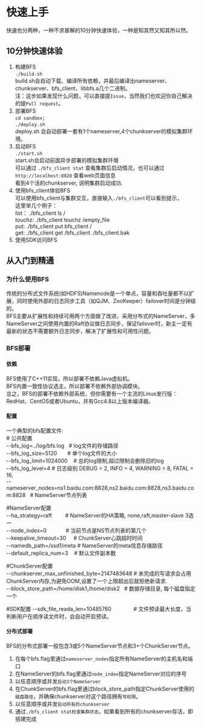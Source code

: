 快速上手
======

快速也分两种，一种不求甚解的10分钟快速体验，一种是知其然又知其所以然。

## 10分钟快速体验
1. 构建BFS  
   `./build.sh`  
   build.sh会自动下载、编译所有依赖，并最后编译出nameserver、chunkserver、bfs_client、libbfs.a几个二进制。  
   注：这步如果发现什么问题，可以直接提`Issue`，当然我们也欢迎你自己解决的提`Pull request`。
2. 部署BFS  
   `cd sandbox;`  
   `./deploy.sh`  
   deploy.sh 会自动部署一套有1个nameserver,4个chunkserver的模拟集群环境。  
3. 启动BFS  
   `./start.sh`  
   start.sh会启动前面异步部署的模拟集群环境  
   可以通过 `./bfs_client stat` 查看集群后启动情况，也可以通过`http://localhost:8828` 查看web页面信息  
   看到4个活的chunkserver, 说明集群启动成功.  
4. 使用bfs_client体验BFS  
   可以使用bfs_client与集群交互，直接输入`./bfs_client`可以看到提示，  
   这里举几个例子：  
   list： ./bfs_client ls /  
   touchz: ./bfs_client touchz /empty_file  
   put: ./bfs_client put bfs_client /  
   get: ./bfs_client get /bfs_client ./bfs_client.bak  
5. 使用SDK访问BFS  
   
   
## 从入门到精通
### 为什么使用BFS
传统的分布式文件系统(如HDFS)Namenode是一个单点，容量和吞吐量都不以扩展，同时使用外部的日志同步工具（如QJM、ZooKeeper）failover时间是分钟级的。  
BFS主要从扩展性和持续可用两个方面做了改进，采用分布式的NameServer，多NameServer之间使用内置的Raft协议做日志同步，保证failover时，新主一定有最新的状态不需要额外日志同步，解决了扩展性和可用性问题。  
### BFS部署
#### 依赖
BFS使用了C++11实现，所以部署不依赖Java虚拟机。  
BFS内置一致性协议选主，所以部署不依赖外部协调模块。  
总之，BFS的部署不依赖外部系统，但你需要有一个主流的Linux发行版：RedHat、CentOS或者Ubuntu，并有Gcc4.8以上版本编译器。  
#### 配置
一个典型的bfs配置文件:  
\# 公共配置  
--bfs_log=../log/bfs.log   # log文件的存储路径  
--bfs_log_size=5120        # 单个log文件的大小  
--bfs_log_limit=1024000    # 总的log限制,超过限制会删除旧的log  
--bfs_log_level=4          # 日志级别 DEBUG = 2, INFO = 4, WARNING = 8, FATAL = 16,  
--nameserver_nodes=ns1.baidu.com:8828,ns2.baidu.com:8828,ns3.baidu.com:8828   # NameServer节点列表  
  
\#NameServer配置  
--ha_strategy=raft         # NameServer的HA策略, none,raft,master-slave 3选一  
--node_index=0             # 当前节点是NS节点列表的第几个  
--keepalive_timeout=30     # ChunkServer心跳超时时间  
--namedb_path=/ssd1/meta   # NameServer的meta信息存储路径  
--default_replica_num=3    # 默认文件副本数  
  
\#ChunkServer配置  
--chunkserver_max_unfinished_byte=2147483648 # 未完成的写请求会占用ChunkServer内存,为避免OOM,设置了一个上限超出后就拒绝新请求.  
--block_store_path=/home/disk1,/home/disk2   # 数据存储目录, 每个磁盘指定一个  
  
\#SDK配置
--sdk_file_reada_len=10485760                # 文件预读最大长度，当判断用户在顺序读文件时，会自动开启预读。  

#### 分布式部署
BFS的分布式部署一般包含3或5个NameServer节点和3+个ChunkServer节点。  
1. 在每个bfs.flag里通过`nameserver_nodes`指定所有NameServer的主机名和端口  
2. 在NameServer的bfs.flag里通过`node_index`指定NameServer对应的序号  
3. 以任意顺序或并发`启动3个NameServer`  
4. 在ChunkServer的bfs.flag里通过block_store_path指定ChunkServer使用的`磁盘路径`，并确保chunkserver对这个路径拥有`写权限`。  
5. 以任意顺序或并发`启动所有的chunkserver`  
6. 通过`./bfs_client stat检查集群状态`，如果看到所有的chunkserver存活，即搭建完成  
